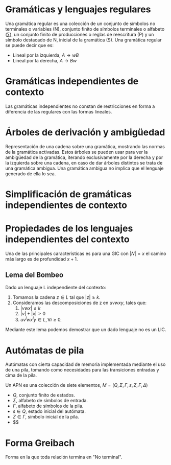 # Gramáticas y lenguajes regulares
Una gramática regular es una colección de un conjunto de símbolos no terminales o variables (N), conjunto finito de símbolos terminales o alfabeto ($\sum$), un conjunto finito de producciones o reglas de reescritura (P) y un símbolo destacado de N, inicial de la gramática (S).
Una gramática regular se puede decir que es:
- Lineal por la izquierda, $A\rightarrow w B$
- Lineal por la derecha, $A\rightarrow B w$

# Gramáticas independientes de contexto
Las gramáticas independientes no constan de restricciones en forma a diferencia de las regulares con las formas lineales.
# Árboles de derivación y ambigüedad
Representación de una cadena sobre una gramática, mostrando las normas de la gramática activadas. Estos árboles se pueden usar para ver la ambigüedad de la gramática, iterando exclusivamente por la derecha y por la izquierda sobre una cadena, en caso de dar árboles distintos se trata de una gramática ambigua. Una gramática ambigua no implica que el lenguaje generado de ella lo sea.
# Simplificación de gramáticas independientes de contexto
# Propiedades de los lenguajes independientes del contexto
Una de las principales características es para una GIC con $|N|=x$ el camino más largo es de profundidad $x+1$.
## Lema del Bombeo
Dado un lenguaje L independiente del contexto:
1. Tomamos la cadena $z\in L$ tal que $|z|\ge k$.
2. Consideramos las descomposiciones de z en $uvwxy$, tales que: 
	1. $|vwx| \le k$
	2. $|v | + |x| > 0$
	3. $uv^{i}wx^{i}y\in L, \forall i \ge 0$.

Mediante este lema podemos demostrar que un dado lenguaje no es un LIC.
# Autómatas de pila
Autómatas con cierta capacidad de memoria implementada mediante el uso de una pila, tomando como necesidades para las transiciones entradas y cima de la pila.

Un APN es una colección de siete elementos, $M=(Q, \Sigma, \Gamma, s, Z, F, \Delta)$
- $Q$, conjunto finito de estados.
- $\Sigma$, alfabeto de símbolos de entrada.
- $\Gamma$, alfabeto de símbolos de la pila.
- $s\in Q$, estado inicial del autómata.
- $Z\in \Gamma$, símbolo inicial de la pila.
- $$
# Forma Greibach
Forma en la que toda relación termina en "No terminal".